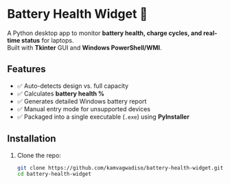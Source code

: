 # Battery Health Widget 🔋

A Python desktop app to monitor **battery health, charge cycles, and real-time status** for laptops.  
Built with **Tkinter** GUI and **Windows PowerShell/WMI**.

## Features
- ✅ Auto-detects design vs. full capacity
- ✅ Calculates **battery health %**
- ✅ Generates detailed Windows battery report
- ✅ Manual entry mode for unsupported devices
- ✅ Packaged into a single executable (`.exe`) using **PyInstaller**

## Installation
1. Clone the repo:
   ```bash
   git clone https://github.com/kamvagwadiso/battery-health-widget.git
   cd battery-health-widget
